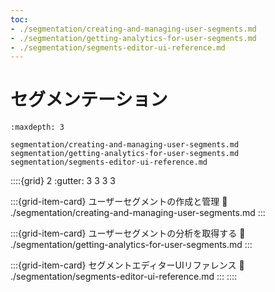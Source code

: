 ```yaml
---
toc:
- ./segmentation/creating-and-managing-user-segments.md
- ./segmentation/getting-analytics-for-user-segments.md
- ./segmentation/segments-editor-ui-reference.md
---
```

# セグメンテーション

```{toctree}
:maxdepth: 3

segmentation/creating-and-managing-user-segments.md
segmentation/getting-analytics-for-user-segments.md
segmentation/segments-editor-ui-reference.md
```

::::{grid} 2
:gutter: 3 3 3 3

:::{grid-item-card} ユーザーセグメントの作成と管理
:link: ./segmentation/creating-and-managing-user-segments.md
:::

:::{grid-item-card} ユーザーセグメントの分析を取得する
:link: ./segmentation/getting-analytics-for-user-segments.md
:::

:::{grid-item-card} セグメントエディターUIリファレンス
:link: ./segmentation/segments-editor-ui-reference.md
:::
::::
